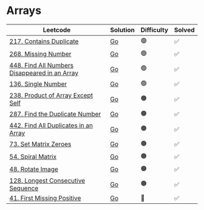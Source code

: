 # Arrays

| Leetcode  | Solution | Difficulty | Solved |
| --- | --- | --- | --- |
| [217. Contains Duplicate](https://leetcode.com/problems/contains-duplicate/) | [Go](<../Arrays/Solutions/217. Contains Duplicate.md>) | 🟢 | ✅ |
| [268. Missing Number](https://leetcode.com/problems/missing-number/) | [Go](<../Arrays/Solutions/268. Missing Number.md>) | 🟢 | ✅ |
| [448. Find All Numbers Disappeared in an Array](https://leetcode.com/problems/find-all-numbers-disappeared-in-an-array/) | [Go](<../Arrays/Solutions/448. Find All Numbers Disappeared in an Array.md>) | 🟢 | ✅  |
| [136. Single Number](https://leetcode.com/problems/single-number/) | [Go](<../Arrays/Solutions/136. Single Number.md>) | 🟢 |  ✅ |
| [238. Product of Array Except Self](https://leetcode.com/problems/product-of-array-except-self/) | [Go](<../Arrays/Solutions/238. Product of Array Except Self.md>) | 🟠 | ✅ |
| [287. Find the Duplicate Number](https://leetcode.com/problems/find-the-duplicate-number/) | [Go](<../Arrays/Solutions/287. Find the Duplicate Number.md>) | 🟠 | ✅  |
| [442. Find All Duplicates in an Array](https://leetcode.com/problems/find-all-duplicates-in-an-array/) | [Go](<../Arrays/Solutions/442. Find All Duplicates in an Array.md>) | 🟠 | ✅   |
| [73. Set Matrix Zeroes](https://leetcode.com/problems/set-matrix-zeroes/) | [Go](<../Arrays/Solutions/73. Set Matrix Zeroes.md>) | 🟠 |  ✅ |
| [54. Spiral Matrix](https://leetcode.com/problems/spiral-matrix/) | [Go](<../Arrays/Solutions/54. Spiral Matrix.md>) | 🟠 | ✅  |
| [48. Rotate Image](https://leetcode.com/problems/rotate-image/) | [Go](<../Arrays/Solutions/48. Rotate Image.md>) | 🟠 | ✅ |
| [128. Longest Consecutive Sequence](https://leetcode.com/problems/longest-consecutive-sequence/) | [Go](<../Arrays/Solutions/128. Longest Consecutive Sequence.md>) | 🟠 | ✅ |
| [41. First Missing Positive](https://leetcode.com/problems/first-missing-positive/) | [Go](<../Arrays/Solutions/41. First Missing Positive.md>) | 🔴 | ✅ |
